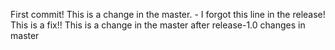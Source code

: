 First commit!
This is a change in the master. - I forgot this line in the release! This is a fix!!
This is a change in the master after release-1.0
changes in master
